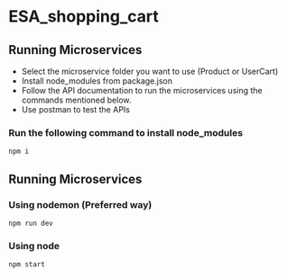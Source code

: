# ESA_shopping_cart

## Running Microservices

- Select the microservice folder you want to use (Product or UserCart)
- Install node_modules from package.json
- Follow the API documentation to run the microservices using the commands mentioned below.
- Use postman to test the APIs

### Run the following command to install node_modules
````````
npm i
````````
## Running Microservices
### Using nodemon (Preferred way)
````````
npm run dev
````````
### Using node
````````
npm start
````````
